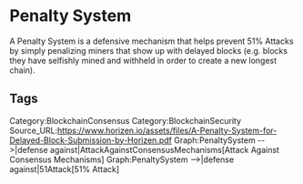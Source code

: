 # Penalty System

A Penalty System is a defensive mechanism that helps prevent 51% Attacks by simply penalizing miners that show up with delayed blocks (e.g. blocks they have selfishly mined and withheld in order to create a new longest chain).

## Tags

Category:BlockchainConsensus
Category:BlockchainSecurity
Source_URL:https://www.horizen.io/assets/files/A-Penalty-System-for-Delayed-Block-Submission-by-Horizen.pdf
Graph:PenaltySystem -->|defense against|AttackAgainstConsensusMechanisms[Attack Against Consensus Mechanisms]
Graph:PenaltySystem -->|defense against|51Attack[51% Attack]
